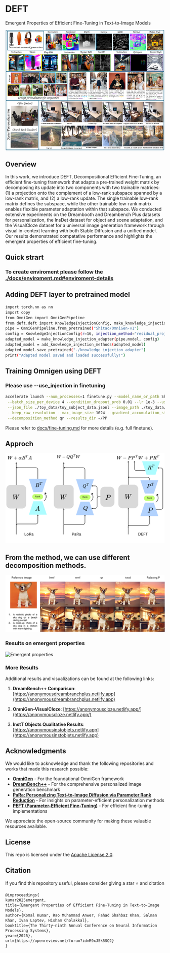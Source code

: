# DEFT
Emergent Properties of Efficient Fine-Tuning in Text-to-Image Models

![Emergent Properties of Efficient Fine-Tuning in Text-to-Image Models](assets/teaser.png)

## Overview
In this work, we introduce DEFT, Decompositional Efficient Fine-Tuning, an efficient fine-tuning
framework that adapts a pre-trained weight matrix by decomposing its update into
two components with two trainable matrices: (1) a projection onto the complement
of a low-rank subspace spanned by a low-rank matrix, and (2) a low-rank update.
The single trainable low-rank matrix defines the subspace, while the other trainable
low-rank matrix enables flexible parameter adaptation within that subspace. We
conducted extensive experiments on the Dreambooth and Dreambench Plus datasets
for personalization, the InsDet dataset for object and scene adaptation, and the
VisualCloze dataset for a universal image generation framework through visual
in-context learning with both Stable Diffusion and a unified model. Our results
demonstrated compatative performance and highlights the emergent properties of
efficient fine-tuning.

## Quick strart
### To create enviroment please follow the [./docs/enviroment.md#enviroment-details](https://github.com/MAXNORM8650/DEFT/blob/main/docs/enviroment.md)

## Adding DEFT layer to pretrained model
```bash 
import torch.nn as nn
import copy
from OmniGen import OmniGenPipeline
from deft.deft import KnowledgeInjectionConfig, make_knowledge_injection_adapter, add_knowledge_injection_methods
pipe = OmniGenPipeline.from_pretrained("Shitao/OmniGen-v1")
config = KnowledgeInjectionConfig(r=16, injection_method="residual_projection", target_modules=None, use_gating=True)
adapted_model = make_knowledge_injection_adapter(pipe.model, config)
adapted_model = add_knowledge_injection_methods(adapted_model)
adapted_model.save_pretrained("./knowledge_injection_adapter")
print("Adapted model saved and loaded successfully!")
```
## Training Omnigen using DEFT
### Please use --use_injection in finetuning
```bash
accelerate launch --num_processes=1 finetune.py --model_name_or_path Shitao/OmniGen-v1 \
 --batch_size_per_device 4 --condition_dropout_prob 0.01 --lr 1e-3 --use_injection --lora_rank 8 \
 --json_file ./toy_data/toy_subject_data.jsonl --image_path ./toy_data/images --max_input_length_limit 18000 \
 --keep_raw_resolution --max_image_size 1024 --gradient_accumulation_steps 1 --ckpt_every 100 --epochs 2000 --log_every 1 \
 --decomposition_method qr --results_dir ~/PP
 ```
Please refer to [docs/fine-tuning.md](docs/fine-tuning.md) for more details (e.g. full finetune).
## Approch
![Approch](./assets/_diagram.png)

## From the method, we can use different decomposition methods.
![Decomposition methds](./assets/Decomposition.png)
### Results on emergent properties
![Emergent properties](./assets/Compo_edit_all_in_one.png)

### More Results

Additional results and visualizations can be found at the following links:

1. **DreamBench++ Comparison**: [https://anonymousdreambranchplus.netlify.app](https://anonymousdreambranchplus.netlify.app)

2. **OmniGen-VisualCloze**: [https://anonymouscloze.netlify.app/](https://anonymouscloze.netlify.app/)

3. **InstT Objects Qualitative Results**: [https://anonymousinstobjets.netlify.app](https://anonymousinstobjets.netlify.app)

## Acknowledgments

We would like to acknowledge and thank the following repositories and works that made this research possible:

- **[OmniGen](https://github.com/VectorSpaceLab/OmniGen)** - For the foundational OmniGen framework
- **[DreamBench++](https://github.com/yuangpeng/dreambench_plus)** - For the comprehensive personalized image generation benchmark
- **[PaRa: Personalizing Text-to-Image Diffusion via Parameter Rank Reduction](https://arxiv.org/abs/2406.05641)** - For insights on parameter-efficient personalization methods
- **[PEFT (Parameter-Efficient Fine-Tuning)](https://github.com/huggingface/peft)** - For efficient fine-tuning implementations

We appreciate the open-source community for making these valuable resources available.
## License
This repo is licensed under the [Apache License 2.0](LICENSE). 

## Citation
If you find this repository useful, please consider giving a star ⭐ and citation
```
@inproceedings{
kumar2025emergent,
title={Emergent Properties of Efficient Fine-Tuning in Text-to-Image Models},
author={Komal Kumar, Rao Muhammad Anwer, Fahad Shahbaz Khan, Salman Khan, Ivan Laptev, Hisham Cholakkal},
booktitle={The Thirty-ninth Annual Conference on Neural Information Processing Systems},
year={2025},
url={https://openreview.net/forum?id=R9xJSk5SQ2}
}
```